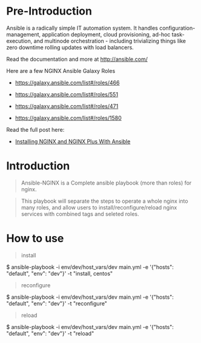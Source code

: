 Pre-Introduction
=======

Ansible is a radically simple IT automation system. It handles configuration-management, application deployment, cloud provisioning, ad-hoc task-execution, and multinode orchestration - including trivializing things like zero downtime rolling updates with load balancers.

Read the documentation and more at http://ansible.com/

Here are a few NGINX Ansible Galaxy Roles

* https://galaxy.ansible.com/list#/roles/466

* https://galaxy.ansible.com/list#/roles/551

* https://galaxy.ansible.com/list#/roles/471

* https://galaxy.ansible.com/list#/roles/1580

Read the full post here: 

* [Installing NGINX and NGINX Plus With Ansible](https://www.nginx.com/blog/installing-nginx-nginx-plus-ansible/)


Introduction
=======

> Ansible-NGINX is a Complete ansible playbook (more than roles) for nginx.

> This playbook will separate the steps to operate a whole nginx into many roles, and allow users to install/reconfigure/reload nginx services with combined tags and seleted roles.


How to use
=======

> install

$ ansible-playbook -i env/dev/host_vars/dev main.yml -e '{"hosts": "default", "env": "dev"}' -t "install, centos"

> reconfigure

$ ansible-playbook -i env/dev/host_vars/dev main.yml -e '{"hosts": "default", "env": "dev"}' -t "reconfigure"

> reload

$ ansible-playbook -i env/dev/host_vars/dev main.yml -e '{"hosts": "default", "env": "dev"}' -t "reload"